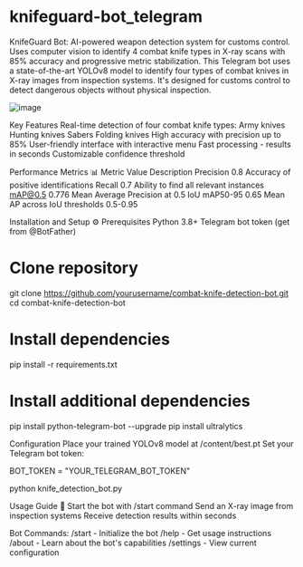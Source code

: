 # knifeguard-bot_telegram
KnifeGuard Bot: AI-powered weapon detection system for customs control. Uses computer vision to identify 4 combat knife types in X-ray scans with 85% accuracy and progressive metric stabilization.
This Telegram bot uses a state-of-the-art YOLOv8 model to identify four types of combat knives in X-ray images from inspection systems. It's designed for customs control to detect dangerous objects without physical inspection.



![image](https://github.com/user-attachments/assets/42f2077c-f4f8-4e32-8a00-c264fcc509cc)


Key Features
Real-time detection of four combat knife types:
Army knives
Hunting knives
Sabers
Folding knives
High accuracy with precision up to 85%
User-friendly interface with interactive menu
Fast processing - results in seconds
Customizable confidence threshold

Performance Metrics 📊
Metric	Value	Description
Precision	0.8	Accuracy of positive identifications
Recall	0.7	Ability to find all relevant instances
mAP@0.5	0.776	Mean Average Precision at 0.5 IoU
mAP50-95	0.65	Mean AP across IoU thresholds 0.5-0.95

Installation and Setup ⚙️
Prerequisites
Python 3.8+
Telegram bot token (get from @BotFather)

# Clone repository
git clone https://github.com/yourusername/combat-knife-detection-bot.git
cd combat-knife-detection-bot

# Install dependencies
pip install -r requirements.txt

# Install additional dependencies
pip install python-telegram-bot --upgrade
pip install ultralytics


Configuration
Place your trained YOLOv8 model at /content/best.pt
Set your Telegram bot token:

BOT_TOKEN = "YOUR_TELEGRAM_BOT_TOKEN"

python knife_detection_bot.py

Usage Guide 📱
Start the bot with /start command
Send an X-ray image from inspection systems
Receive detection results within seconds

Bot Commands:
/start - Initialize the bot
/help - Get usage instructions
/about - Learn about the bot's capabilities
/settings - View current configuration

